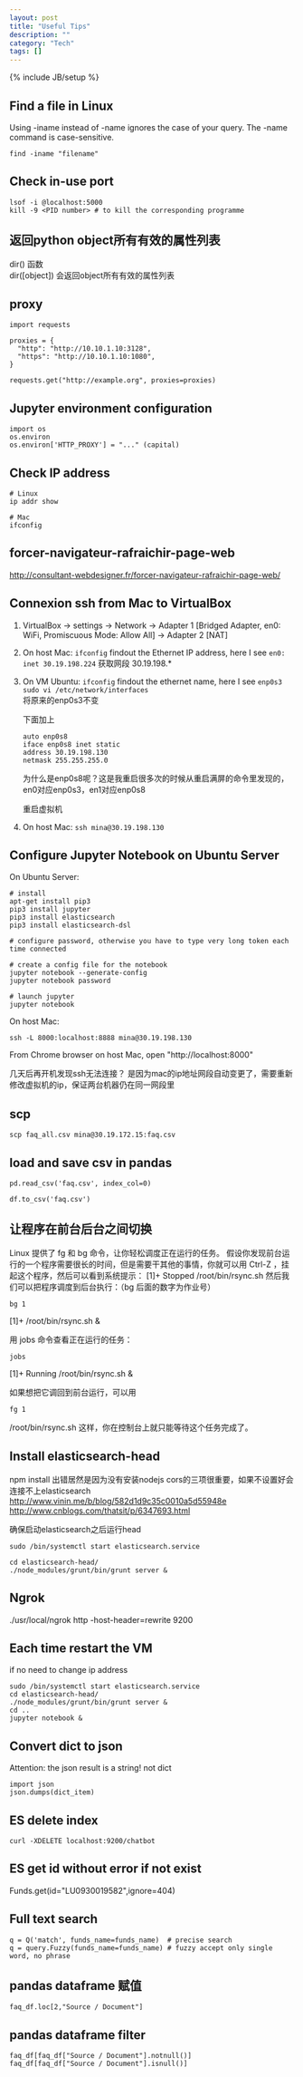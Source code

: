 ```yaml
---
layout: post
title: "Useful Tips"
description: ""
category: "Tech"
tags: []
---
```

{% include JB/setup %}

## Find a file in Linux
Using -iname instead of -name ignores the case of your query. The -name command is case-sensitive.

```
find -iname "filename"
```

## Check in-use port
```
lsof -i @localhost:5000
kill -9 <PID number> # to kill the corresponding programme
```

## 返回python object所有有效的属性列表
dir() 函数		
dir([object]) 会返回object所有有效的属性列表

## proxy
```
import requests

proxies = {
  "http": "http://10.10.1.10:3128",
  "https": "http://10.10.1.10:1080",
}

requests.get("http://example.org", proxies=proxies)
```
## Jupyter environment configuration
```
import os
os.environ
os.environ['HTTP_PROXY'] = "..." (capital)
```

## Check IP address
```
# Linux
ip addr show 

# Mac
ifconfig
```

## forcer-navigateur-rafraichir-page-web
http://consultant-webdesigner.fr/forcer-navigateur-rafraichir-page-web/

## Connexion ssh from Mac to VirtualBox
1. VirtualBox -> settings -> Network -> Adapter 1 [Bridged Adapter, en0: WiFi, Promiscuous Mode: Allow All] -> Adapter 2 [NAT]
2. On host Mac: 
	`ifconfig`
	findout the Ethernet IP address, here I see `en0: inet 30.19.198.224` 获取网段 30.19.198.*
3. On VM Ubuntu:
	`ifconfig`
	findout the ethernet name, here I see `enp0s3`
	`sudo vi /etc/network/interfaces`	
	将原来的enp0s3不变
	
	下面加上
	```
	auto enp0s8
	iface enp0s8 inet static
	address 30.19.198.130
	netmask 255.255.255.0
	```
	
	为什么是enp0s8呢？这是我重启很多次的时候从重启满屏的命令里发现的，en0对应enp0s3，en1对应enp0s8
	
	重启虚拟机
4. On host Mac:
	`ssh mina@30.19.198.130`
	
## Configure Jupyter Notebook on Ubuntu Server
On Ubuntu Server:

```
# install
apt-get install pip3
pip3 install jupyter
pip3 install elasticsearch
pip3 install elasticsearch-dsl

# configure password, otherwise you have to type very long token each time connected

# create a config file for the notebook
jupyter notebook --generate-config
jupyter notebook password

# launch jupyter
jupyter notebook
```

On host Mac:

```
ssh -L 8000:localhost:8888 mina@30.19.198.130
```

From Chrome browser on host Mac, open "http://localhost:8000"

几天后再开机发现ssh无法连接？
是因为mac的ip地址网段自动变更了，需要重新修改虚拟机的ip，保证两台机器仍在同一网段里

## scp
```
scp faq_all.csv mina@30.19.172.15:faq.csv
```

## load and save csv in pandas
```
pd.read_csv('faq.csv', index_col=0)

df.to_csv('faq.csv')

```

## 让程序在前台后台之间切换
Linux 提供了 fg 和 bg 命令，让你轻松调度正在运行的任务。
假设你发现前台运行的一个程序需要很长的时间，但是需要干其他的事情，你就可以用 Ctrl-Z ，挂起这个程序，然后可以看到系统提示：
[1]+ Stopped /root/bin/rsync.sh
然后我们可以把程序调度到后台执行：（bg 后面的数字为作业号）

`bg 1`

[1]+ /root/bin/rsync.sh &


用 jobs 命令查看正在运行的任务：

`jobs`

[1]+ Running /root/bin/rsync.sh &


如果想把它调回到前台运行，可以用

`fg 1`

/root/bin/rsync.sh
这样，你在控制台上就只能等待这个任务完成了。

## Install elasticsearch-head
npm install 出错居然是因为没有安装nodejs
cors的三项很重要，如果不设置好会连接不上elasticsearch
<http://www.vinin.me/b/blog/582d1d9c35c0010a5d55948e>
<http://www.cnblogs.com/thatsit/p/6347693.html>

确保启动elasticsearch之后运行head

```
sudo /bin/systemctl start elasticsearch.service

cd elasticsearch-head/
./node_modules/grunt/bin/grunt server &
```

## Ngrok
./usr/local/ngrok http -host-header=rewrite 9200

## Each time restart the VM
if no need to change ip address

```
sudo /bin/systemctl start elasticsearch.service
cd elasticsearch-head/
./node_modules/grunt/bin/grunt server &
cd ..
jupyter notebook &
```

## Convert dict to json
Attention: the json result is a string! not dict

```
import json
json.dumps(dict_item)
```
## ES delete index
```
curl -XDELETE localhost:9200/chatbot
```

## ES get id without error if not exist
Funds.get(id="LU0930019582",ignore=404)

## Full text search
```
q = Q('match', funds_name=funds_name)  # precise search
q = query.Fuzzy(funds_name=funds_name) # fuzzy accept only single word, no phrase
```

## pandas dataframe 赋值
```
faq_df.loc[2,"Source / Document"]
```

## pandas dataframe filter
```
faq_df[faq_df["Source / Document"].notnull()]
faq_df[faq_df["Source / Document"].isnull()]
```
